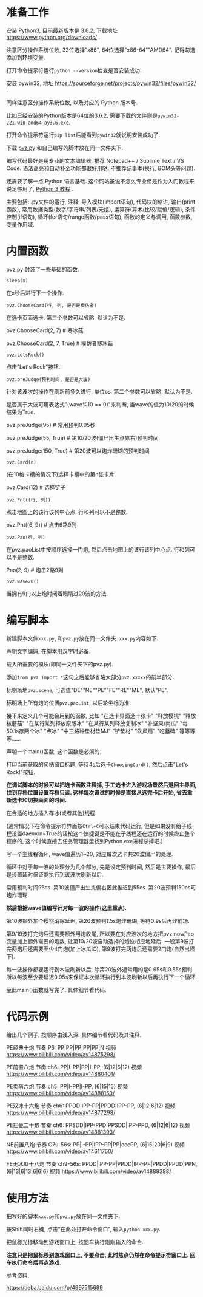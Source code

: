 
# 准备工作

安装 Python3, 目前最新版本是 3.6.2, 下载地址 https://www.python.org/downloads/ .

注意区分操作系统位数, 32位选择"x86", 64位选择"x86-64""AMD64". 记得勾选添加到环境变量. 

打开命令提示符运行`python --version`检查是否安装成功. 

安装 pywin32, 地址 https://sourceforge.net/projects/pywin32/files/pywin32/ .

同样注意区分操作系统位数, 以及对应的 Python 版本号. 

比如已经安装的Python版本是64位的3.6.2, 需要下载的文件则是`pywin32-221.win-amd64-py3.6.exe`. 

打开命令提示符运行`pip list`后能看到`pywin32`就说明安装成功了. 

下载 [pvz.py](https://github.com/lmintlcx/pvz.py) 和自己编写的脚本放在同一文件夹下. 

编写代码最好是用专业的文本编辑器, 推荐 Notepad++ / Sublime Text / VS Code. 语法高亮和自动补全功能都很好用哒. 不推荐记事本(换行, BOM头等问题). 

还需要了解一点 Python 语言基础. 这个网站虽说不怎么专业但是作为入门教程来说足够用了, [Python 3 教程](http://www.runoob.com/python3/python3-tutorial.html) .

主要包括: .py文件的运行, 注释, 导入模块(import语句), 代码块的缩进, 输出(print函数), 常用数据类型(数字/字符串/列表/元组), 运算符(算术/比较/赋值/逻辑), 条件控制(if语句), 循环(for语句/range函数/pass语句), 函数的定义与调用, 函数参数, 变量作用域. 



# 内置函数

pvz.py 封装了一些基础的函数. 

`sleep(x)`

在x秒后进行下一个操作. 


`pvz.ChooseCard(行, 列, 是否是模仿者)`

在选卡页面选卡. 第三个参数可以省略, 默认为不是. 

pvz.ChooseCard(2, 7) # 寒冰菇

pvz.ChooseCard(2, 7, True) # 模仿者寒冰菇


`pvz.LetsRock()`

点击"Let's Rock"按钮. 


`pvz.preJudge(预判时间, 是否是大波)`

针对该波次的操作在刷新前多久进行, 单位cs. 第二个参数可以省略, 默认为不是. 

是否属于大波可用表达式"(wave%10 == 0)"来判断, 当wave的值为10/20的时候结果为True. 

pvz.preJudge(95) # 常用预判0.95秒

pvz.preJudge(55, True) # 第10/20波(僵尸出生点靠右)预判时间

pvz.preJudge(150, True) # 第20波可以炮炸珊瑚的预判时间


`pvz.Card(n)`

(在10格卡槽的情况下)选择卡槽中的第n张卡片.

pvz.Card(12) # 选择铲子


`pvz.Pnt((行, 列))`

点击地图上的该行该列中心点, 行和列可以不是整数. 

pvz.Pnt((6, 9)) # 点击6路9列


`pvz.Pao(行, 列)`

在pvz.paoList中按顺序选择一门炮, 然后点击地图上的该行该列中心点. 行和列可以不是整数. 

Pao(2, 9) # 炮击2路9列


`pvz.wave20()`

当拥有9门以上炮时闭着眼睛过20波的方法. 



# 编写脚本


新建脚本文件`xxx.py`, 和`pvz.py`放在同一文件夹. `xxx.py`内容如下. 

声明文字编码, 在脚本用汉字时必备. 

载入所需要的模块(即同一文件夹下的pvz.py). 

添加`from pvz import *`这句之后能够省略大部分`pvz.xxxxx`的前半部分. 

标明场地`pvz.scene`, 可选值"DE""NE""PE""FE""RE""ME", 默认"PE". 

标明场上所有炮的位置`pvz.paoList`, 以后轮坐标为准. 

接下来定义几个可能会用到的函数, 比如
"在选卡界面选十张卡"
"释放樱桃"
"释放核蘑菇"
"在某行某列释放原版冰"
"在某行某列释放复制冰"
"补坚果/南瓜"
"每50.1s存两个冰"
"点冰"
"中三路种垫材垫MJ"
"铲垫材"
"吹风扇"
"吃墓碑"
等等等等......

声明一个main()函数, 这个函数是必须的. 

打印当前获取的句柄窗口标题, 等待4s后选卡`ChoosingCard()`, 然后点击"Let's Rock!"按钮. 

**在调试脚本的时候可以把选卡函数注释掉, 手工选卡进入游戏场景然后退回主界面, 找到存档位置设置存档只读. 这样每次调试的时候是直接从选完卡后开始, 省去重新选卡和切换画面的时间.**

在合适的地方插入存冰(或者其他)线程. 

(通常情况下在命令提示符界面按`Ctrl+C`可以结束代码运行, 但是如果没有给子线程设置daemon=True的话按这个快捷键是不能在子线程还在运行的时候终止整个程序的, 这个时候直接去任务管理器里找到Python.exe进程杀掉吧.)

写一个主线程循环, wave值遍历1~20, 对应每次选卡共20波僵尸的处理. 

循环中对于每一波的处理分为几个部分, 先是设定预判时间, 然后是主要操作, 最后是设置延时保证能执行到该波次刷新以后. 

常用预判时间95cs. 第10波僵尸出生点偏右因此推迟到55cs. 第20波预判150cs可炮炸珊瑚. 

**然后根据wave值编写针对每一波的操作(这里重点).**

第10波额外加个樱桃消除延迟, 第20波预判1.5s炮炸珊瑚, 等待0.9s后再炸前场. 

第9/19波打完炮后还需要额外用炮收尾, 所以要在对应波次的地方把pvz.nowPao变量加上额外需要的炮数, 让第10/20波自动选择的炮位相应地延后. 一般第9波打完两炮后还需要至少4门炮(加上冰瓜IO), 第9波打完两炮后还需要2门炮(自然出怪下). 

每一波操作都要运行到本波刷新以后, 除第20波外通常用的是0.95s和0.55s预判. 所以每波至少要延迟0.95s来保证本次循环执行到本波刷新以后再执行下一个循环. 

至此main()函数就写完了. 具体细节看代码. 



# 代码示例

给出几个例子, 按顺序由浅入深. 具体细节看代码及其注释. 

PE经典十炮
节奏 P6: PP|PP|PP|PP|PP|N
视频 https://www.bilibili.com/video/av14875298/

PE前置八炮
节奏 ch6: PP|I-PP|PP|I-PP, (6|12|6|12)
视频 https://www.bilibili.com/video/av14880401/

PE卖萌六炮
节奏 ch5: PP|I-PP|I-PP, (6|15|15)
视频 https://www.bilibili.com/video/av14888150/

PE双冰十六炮
节奏 ch6: PPDD|IPP-PP|PPDD|IPP-PP, (6|12|6|12)
视频 https://www.bilibili.com/video/av14877298/

PE拦截二十炮
节奏 ch6: PPSDD|IPP-PPD|PPSDD|IPP-PPD, (6|12|6|12)
视频 https://www.bilibili.com/video/av14881393/

NE前置八炮
节奏 C7u-56s: PP|I-PP|IPP-PP|PP|cccPP, (6|15|20|6|9)
视频 https://www.bilibili.com/video/av14611760/

FE无冰瓜十八炮
节奏 ch9-56s: PPDD|IPP-PP|PPDD|IPP-PP|PPDD|PPDD|PPN, (6|13|6|13|6|6|6)
视频 https://www.bilibili.com/video/av14889388/



# 使用方法

把写好的脚本`xxx.py`和`pvz.py`放在同一文件夹下. 

按Shift同时右键, 点击"在此处打开命令窗口", 输入`python xxx.py`. 

把鼠标光标移动到游戏窗口上, 按回车执行刚刚输入的命令. 

**注意只是把鼠标移到游戏窗口上, 不要点击, 此时焦点仍然在命令提示符窗口上. 回车执行命令后再点游戏.**



参考资料: 

https://tieba.baidu.com/p/4997515699
